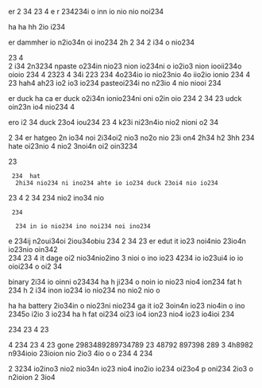 er
2 34
 23
 4 e r
  234234i o inn io nio nio noi234

   ha
   ha
   hh
    2io i234


er dammher io n2io34n oi ino234 
2h 2
34 2 i34 o nio234 

 23
 4  
 2
 i34
  2n3234 npaste o234in nio23 nion io234ni o io2io3 nion iooii234o oioio 234
  4
   2323
   4 34i
   223
 234   4o234io  io nio23nio 4o iio2io ionio 234
4
23
     hah4
     ah23
      io2 io3 io234 pasteoi234i no n23io 4 nio niooi 234 

er duck 
ha 
ca 
  er duck o2i34n ionio234ni oni o2in oio 234
   2
   34
    23 udck oin23n io4 nio234
    4 

ero i2 34 duck 23o4 iou234
 23
 4 k23i ni23n4io nio2 nioni o2 34

  2 
  34 er hatgeo 2n io34 noi 2i34oi2 nio3 no2o nio 23i on4
  2h34
  h2
  3hh
  234 hate oi23nio 4 nio2 3noi4n oi2 oin3234 

   23

     234  hat 
      2hi34 nio234 ni ino234 ahte io io234 duck 23oi4 nio io234

   23 4
   2 
   34
    234 nio2 ino34 nio 

     234 

      234 in io nio234 ino noi234 noi ino234 

e 234ij n2oui34oi 2iou34obiu 234
  2
  34
   23 er edut it io23 noi4nio 23io4n io23nio  oin342  
234
23 4 it dage oi2 nio34nio2ino 3 nioi o ino io23 4234 io io23ui4 io io oioi234 o oi2 34

binary 2i34 io oinni o23434
ha 
h 
ji234 o noin io nio23 nio4 ion234 fat 
h  
234
h 2 i34 inon io234 io nio234 no nio2 nio o

ha
ha battery 2io34in o nio23ni  nio234 ga it io2 3oin4n io23 nio4in o ino 2345o i2io 3 io234
ha
h fat oi234 oi23 io4 ion23 nio4 io23 io4ioi 234 

234 
23
 4
23

 4 
234
  23
4
 23 gone 2983489289734789 23 48792 897398 289 3 4h8982 n934ioio 23ioion nio 2io3 4io o o 234 
4 
234

2 3234 io2ino3 nio2 nio34n io23 nio4 ino2io io234  oi23o4 p oni234 
 2io3 o n2ioion 2 3io4 
